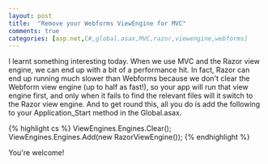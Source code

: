 ```yaml
---
layout: post
title:  "Remove your Webforms ViewEngine for MVC"
comments: true
categories: [asp.net,C#,global.asax,MVC,razor,viewengine,webforms]
---
```


I learnt something interesting today. When we use MVC and the Razor view engine, we can end up with a bit of a performance hit. In fact, Razor can end up running much slower than Webforms because we don't clear the Webform view engine (up to half as fast!), so your app will run that view engine first, and only when it fails to find the relevant files will it switch to the Razor view engine. And to get round this, all you do is add the following to your Application_Start method in the Global.asax.

{% highlight cs %}
ViewEngines.Engines.Clear();
ViewEngines.Engines.Add(new RazorViewEngine());
{% endhighlight %}

You're welcome!
